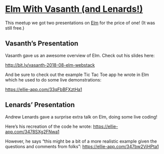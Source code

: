# [Elm With Vasanth (and Lenards!)](https://www.meetup.com/TucsonJS/events/253216711/)

This meetup we got two presentations on [Elm](http://elm-lang.org) for the price of one! (It was still free.)

## Vasanth’s Presentation

Vasanth gave us an awesome overview of Elm. Check out his slides here:

http://bit.ly/vasanth-2018-08-elm-webstack

And be sure to check out the example Tic Tac Toe app he wrote in Elm which he used to do some live demonstrations:

https://ellie-app.com/33qFbBFXztHa1

## Lenards’ Presentation

Andrew Lenards gave a surprise extra talk on Elm, doing some live coding!

Here’s his recreation of the code he wrote: https://ellie-app.com/3478SXg2FNwa1

However, he says “this might be a bit of a more realistic example given the questions and comments from folks”: https://ellie-app.com/347bw2VjHPta1
